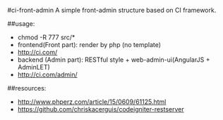 #ci-front-admin
A simple front-admin structure based on CI framework.


##usage:
+ chmod -R 777 src/*
+ frontend(Front part): render by php (no template)
+ http://ci.com/
+ backend (Admin part): RESTful style + web-admin-ui(AngularJS + AdminLET)
+ http://ci.com/admin/

##resources:
+ http://www.phperz.com/article/15/0609/61125.html
+ https://github.com/chriskacerguis/codeigniter-restserver
